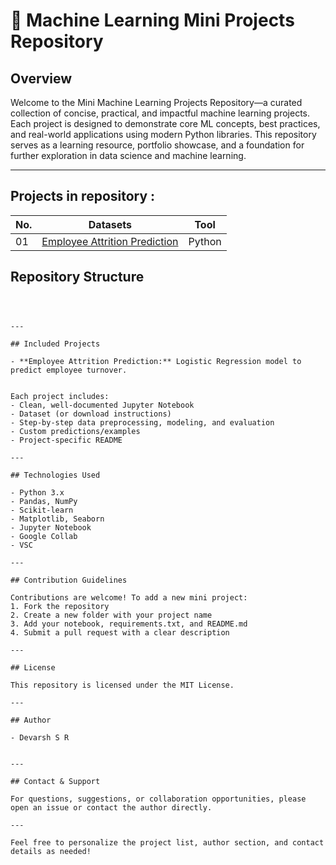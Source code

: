 
# 🧠 Machine Learning Mini Projects Repository

## Overview

Welcome to the Mini Machine Learning Projects Repository—a curated collection of concise, practical, and impactful machine learning projects. Each project is designed to demonstrate core ML concepts, best practices, and real-world applications using modern Python libraries. This repository serves as a learning resource, portfolio showcase, and a foundation for further exploration in data science and machine learning.

---


## Projects in repository :
| No. 	| Datasets 																										| Tool   	|
|---	| ---      																										| ---	 	|	
|01		|[Employee Attrition Prediction](Employee-Attrition-Prediction)										| Python 	|


## Repository Structure

```



---

## Included Projects

- **Employee Attrition Prediction:** Logistic Regression model to predict employee turnover.


Each project includes:
- Clean, well-documented Jupyter Notebook
- Dataset (or download instructions)
- Step-by-step data preprocessing, modeling, and evaluation
- Custom predictions/examples
- Project-specific README

---

## Technologies Used

- Python 3.x
- Pandas, NumPy
- Scikit-learn
- Matplotlib, Seaborn
- Jupyter Notebook
- Google Collab
- VSC

---

## Contribution Guidelines

Contributions are welcome! To add a new mini project:
1. Fork the repository
2. Create a new folder with your project name
3. Add your notebook, requirements.txt, and README.md
4. Submit a pull request with a clear description

---

## License

This repository is licensed under the MIT License.

---

## Author

- Devarsh S R


---

## Contact & Support

For questions, suggestions, or collaboration opportunities, please open an issue or contact the author directly.

---

Feel free to personalize the project list, author section, and contact details as needed!
